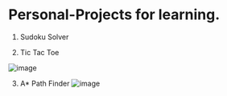 # Personal-Projects for learning.

1. Sudoku Solver

2. Tic Tac Toe

![image](https://user-images.githubusercontent.com/67869038/139529863-fc3cbfa7-1e36-4261-b75f-f0553e29757a.png)


3. A* Path Finder
![image](https://user-images.githubusercontent.com/67869038/139529781-30e483de-bb17-47ac-a64b-0a73bed4676e.png)
